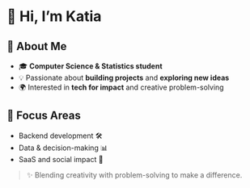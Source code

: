 # 👋 Hi, I’m Katia  

## 📌 About Me  
- 🎓 **Computer Science & Statistics student**  
- 💡 Passionate about **building projects** and **exploring new ideas**  
- 🌍 Interested in **tech for impact** and creative problem-solving  

## 🔎 Focus Areas  
- Backend development 🛠️  
- Data & decision-making 📊  
- SaaS and social impact 🌱  

> ✨ Blending creativity with problem-solving to make a difference.  
